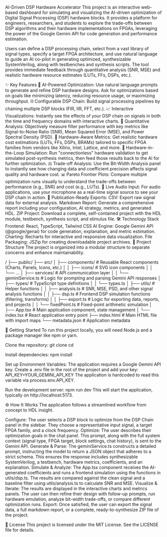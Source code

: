 AI-Driven DSP Hardware Accelerator
This project is an interactive web-based dashboard for simulating and visualizing the AI-driven optimization of Digital Signal Processing (DSP) hardware blocks. It provides a platform for engineers, researchers, and students to explore the trade-offs between DSP algorithms and their hardware implementations on FPGAs, leveraging the power of the Google Gemini API for code generation and performance estimation.

Users can define a DSP processing chain, select from a vast library of signal types, specify a target FPGA architecture, and use natural language to guide an AI co-pilot in generating optimized, synthesizable SystemVerilog, along with testbenches and synthesis scripts. The tool provides immediate feedback through quantitative analysis (SNR, MSE) and realistic hardware resource estimates (LUTs, FFs, DSPs, etc.).

✨ Key Features
🤖 AI-Powered Optimization: Use natural language prompts to generate and refine DSP hardware designs. Ask for optimizations based on goals like minimizing latency, reducing resource usage, or maximizing throughput.
⛓️ Configurable DSP Chain: Build signal processing pipelines by chaining multiple DSP blocks (FIR, IIR, FFT, etc.).
📈 Interactive Visualizations: Instantly see the effects of your DSP chain on signals in both the time and frequency domains with interactive charts.
🔬 Quantitative Analysis: Objectively measure filter performance with key metrics like Signal-to-Noise Ratio (SNR), Mean Squared Error (MSE), and Power Spectral Density (PSD).
🎯 Hardware-Aware Metrics: Get realistic hardware cost estimations (LUTs, FFs, DSPs, BRAMs) tailored to specific FPGA families from vendors like Xilinx, Intel, Lattice, and more.
🔁 Hardware-in-the-Loop Simulation: Run "connectionless" hardware validation to get simulated post-synthesis metrics, then feed those results back to the AI for further optimization.
⚖️ Trade-off Analysis: Use the Bit-Width Analysis panel to instantly see how changing data and coefficient precision affects signal quality and hardware cost.
📊 Pareto Frontier Plots: Compare multiple optimization runs visually to understand the trade-offs between performance (e.g., SNR) and cost (e.g., LUTs).
🎤 Live Audio Input: For audio applications, use your microphone as a real-time signal source to see your DSP chain in action.
📑 Publication-Ready Exports:
CSV: Export raw signal data for external analysis.
Markdown Report: Generate a comprehensive report including your configuration, AI strategy, metrics, and generated HDL.
ZIP Project: Download a complete, self-contained project with the HDL module, testbench, synthesis script, and stimulus file.
🛠️ Technology Stack
Frontend: React, TypeScript, Tailwind CSS
AI Engine: Google Gemini API (@google/genai) for code generation, explanation, and metric estimation.
Charting: Recharts for interactive and responsive data visualization.
File Packaging: JSZip for creating downloadable project archives.
📁 Project Structure
The project is organized into a modular structure to separate concerns and enhance maintainability.

/
├── public/
├── src/
│   ├── components/       # Reusable React components (Charts, Panels, Icons, etc.)
│   │   ├── icons/        # SVG icon components
│   │   └── ...
│   ├── services/         # API communication layer
│   │   └── geminiService.ts # Logic for prompting and parsing Gemini API responses
│   ├── types/            # TypeScript type definitions
│   │   └── types.ts
│   ├── utils/            # Helper functions
│   │   ├── analysis.ts   # SNR, MSE, PSD, and other signal analysis functions
│   │   ├── dsp.ts        # Frontend DSP simulation functions (filtering, transforms)
│   │   ├── export.ts     # Logic for exporting data, reports, and projects
│   │   └── fixedPoint.ts # Fixed-point arithmetic simulation
│   ├── App.tsx           # Main application component, state management
│   └── index.tsx         # React application entry point
├── index.html            # Main HTML file with import maps
└── metadata.json         # Application metadata


🚀 Getting Started
To run this project locally, you will need Node.js and a package manager like npm or yarn.

Clone the repository:
git clone <repository-url>
cd <repository-directory>

Install dependencies:
npm install

Set up Environment Variables:
The application requires a Google Gemini API key. Create a .env file in the root of the project and add your key:
API_KEY=YOUR_GEMINI_API_KEY
The application is hardcoded to read this variable via process.env.API_KEY.

Run the development server:
npm run dev
This will start the application, typically on http://localhost:5173.


⚙️ How It Works
The application follows a streamlined workflow from concept to HDL insight.

Configure: The user selects a DSP block to optimize from the DSP Chain panel in the sidebar. They choose a representative input signal, a target FPGA family, and a clock frequency.
Optimize: The user describes their optimization goals in the chat panel. This prompt, along with the full system context (signal type, FPGA target, block settings, chat history), is sent to the Gemini API.
Generate & Parse: The geminiService.ts constructs a detailed prompt, instructing the model to return a JSON object that adheres to a strict schema. This ensures the response includes synthesizable SystemVerilog, a testbench, hardware metrics, coefficients, and an explanation.
Simulate & Analyze: The App.tsx component receives the AI-generated coefficients and runs a frontend simulation using the functions in utils/dsp.ts. The results are compared against the clean signal and a baseline filter using utils/analysis.ts to calculate SNR and MSE.
Visualize & Iterate: The results are displayed in the interactive charts and metrics panels. The user can then refine their design with follow-up prompts, run hardware emulation, analyze bit-width trade-offs, or compare different optimization runs.
Export: Once satisfied, the user can export the signal data, a full markdown report, or a complete, ready-to-synthesize ZIP file of the project.


📄 License
This project is licensed under the MIT License. See the LICENSE file for details.

